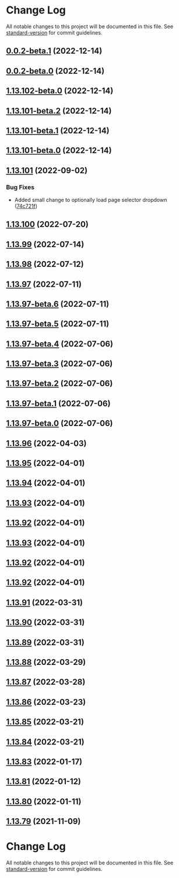 # Change Log

All notable changes to this project will be documented in this file. See [standard-version](https://github.com/conventional-changelog/standard-version) for commit guidelines.

<a name="0.0.2-beta.1"></a>
## [0.0.2-beta.1](https://bitbucket.org/myntra/uikit/compare/v0.0.2-beta.0...v0.0.2-beta.1) (2022-12-14)



<a name="0.0.2-beta.0"></a>
## [0.0.2-beta.0](https://bitbucket.org/myntra/uikit/compare/v1.13.102-beta.0...v0.0.2-beta.0) (2022-12-14)



<a name="1.13.102-beta.0"></a>
## [1.13.102-beta.0](https://bitbucket.org/myntra/uikit/compare/v1.13.101-beta.2...v1.13.102-beta.0) (2022-12-14)



<a name="1.13.101-beta.2"></a>
## [1.13.101-beta.2](https://bitbucket.org/myntra/uikit/compare/v1.13.101-beta.1...v1.13.101-beta.2) (2022-12-14)



<a name="1.13.101-beta.1"></a>
## [1.13.101-beta.1](https://bitbucket.org/myntra/uikit/compare/v1.13.101-beta.0...v1.13.101-beta.1) (2022-12-14)



<a name="1.13.101-beta.0"></a>
## [1.13.101-beta.0](https://bitbucket.org/myntra/uikit/compare/v1.13.101...v1.13.101-beta.0) (2022-12-14)



<a name="1.13.101"></a>
## [1.13.101](https://bitbucket.org/myntra/uikit/compare/v1.13.100...v1.13.101) (2022-09-02)


### Bug Fixes

* Added small change to optionally load page selector dropdown ([74c721f](https://bitbucket.org/myntra/uikit/commits/74c721f))



<a name="1.13.100"></a>
## [1.13.100](https://bitbucket.org/myntra/uikit/compare/v1.13.99...v1.13.100) (2022-07-20)



<a name="1.13.99"></a>
## [1.13.99](https://bitbucket.org/myntra/uikit/compare/v1.13.98...v1.13.99) (2022-07-14)



<a name="1.13.98"></a>
## [1.13.98](https://bitbucket.org/myntra/uikit/compare/v1.13.97...v1.13.98) (2022-07-12)



<a name="1.13.97"></a>
## [1.13.97](https://bitbucket.org/myntra/uikit/compare/v1.13.97-beta.6...v1.13.97) (2022-07-11)



<a name="1.13.97-beta.6"></a>
## [1.13.97-beta.6](https://bitbucket.org/myntra/uikit/compare/v1.13.97-beta.5...v1.13.97-beta.6) (2022-07-11)



<a name="1.13.97-beta.5"></a>
## [1.13.97-beta.5](https://bitbucket.org/myntra/uikit/compare/v1.13.97-beta.4...v1.13.97-beta.5) (2022-07-11)



<a name="1.13.97-beta.4"></a>
## [1.13.97-beta.4](https://bitbucket.org/myntra/uikit/compare/v1.13.97-beta.3...v1.13.97-beta.4) (2022-07-06)



<a name="1.13.97-beta.3"></a>
## [1.13.97-beta.3](https://bitbucket.org/myntra/uikit/compare/v1.13.97-beta.2...v1.13.97-beta.3) (2022-07-06)



<a name="1.13.97-beta.2"></a>
## [1.13.97-beta.2](https://bitbucket.org/myntra/uikit/compare/v1.13.97-beta.1...v1.13.97-beta.2) (2022-07-06)



<a name="1.13.97-beta.1"></a>
## [1.13.97-beta.1](https://bitbucket.org/myntra/uikit/compare/v1.13.97-beta.0...v1.13.97-beta.1) (2022-07-06)



<a name="1.13.97-beta.0"></a>
## [1.13.97-beta.0](https://bitbucket.org/myntra/uikit/compare/v1.13.96...v1.13.97-beta.0) (2022-07-06)



<a name="1.13.96"></a>
## [1.13.96](https://bitbucket.org/myntra/uikit/compare/v1.13.95...v1.13.96) (2022-04-03)



<a name="1.13.95"></a>
## [1.13.95](https://bitbucket.org/myntra/uikit/compare/v1.13.94...v1.13.95) (2022-04-01)



<a name="1.13.94"></a>
## [1.13.94](https://bitbucket.org/myntra/uikit/compare/v1.13.93...v1.13.94) (2022-04-01)



<a name="1.13.93"></a>
## [1.13.93](https://bitbucket.org/myntra/uikit/compare/v1.13.92...v1.13.93) (2022-04-01)



<a name="1.13.92"></a>
## [1.13.92](https://bitbucket.org/myntra/uikit/compare/v1.13.91...v1.13.92) (2022-04-01)



<a name="1.13.93"></a>
## [1.13.93](https://bitbucket.org/myntra/uikit/compare/v1.13.91...v1.13.93) (2022-04-01)



<a name="1.13.92"></a>
## [1.13.92](https://bitbucket.org/myntra/uikit/compare/v1.13.91...v1.13.92) (2022-04-01)



<a name="1.13.92"></a>
## [1.13.92](https://bitbucket.org/myntra/uikit/compare/v1.13.91...v1.13.92) (2022-04-01)



<a name="1.13.91"></a>
## [1.13.91](https://bitbucket.org/myntra/uikit/compare/v1.13.90...v1.13.91) (2022-03-31)



<a name="1.13.90"></a>
## [1.13.90](https://bitbucket.org/myntra/uikit/compare/v1.13.89...v1.13.90) (2022-03-31)



<a name="1.13.89"></a>
## [1.13.89](https://bitbucket.org/myntra/uikit/compare/v1.13.88...v1.13.89) (2022-03-31)



<a name="1.13.88"></a>
## [1.13.88](https://bitbucket.org/myntra/uikit/compare/v1.13.87...v1.13.88) (2022-03-29)



<a name="1.13.87"></a>
## [1.13.87](https://bitbucket.org/myntra/uikit/compare/v1.13.86...v1.13.87) (2022-03-28)



<a name="1.13.86"></a>
## [1.13.86](https://bitbucket.org/myntra/uikit/compare/v1.13.85...v1.13.86) (2022-03-23)



<a name="1.13.85"></a>
## [1.13.85](https://bitbucket.org/myntra/uikit/compare/v1.13.84...v1.13.85) (2022-03-21)



<a name="1.13.84"></a>
## [1.13.84](https://bitbucket.org/myntra/uikit/compare/v1.13.83...v1.13.84) (2022-03-21)



<a name="1.13.83"></a>
## [1.13.83](https://bitbucket.org/myntra/uikit/compare/v1.13.81...v1.13.83) (2022-01-17)



<a name="1.13.81"></a>
## [1.13.81](https://bitbucket.org/myntra/uikit/compare/v1.13.80...v1.13.81) (2022-01-12)



<a name="1.13.80"></a>
## [1.13.80](https://bitbucket.org/myntra/uikit/compare/v1.13.79...v1.13.80) (2022-01-11)



<a name="1.13.79"></a>
## [1.13.79](https://bitbucket.org/myntra/uikit/compare/v1.13.65...v1.13.79) (2021-11-09)



# Change Log

All notable changes to this project will be documented in this file. See [standard-version](https://github.com/conventional-changelog/standard-version) for commit guidelines.